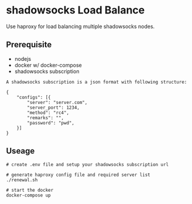 # shadowsocks Load Balance

Use haproxy for load balancing multiple shadowsocks nodes.

## Prerequisite

- nodejs
- docker w/ docker-compose
- shadowsocks subscription

```
A shadowsocks subscription is a json format with following structure:

{
    "configs": [{
        "server": "server.com",
        "server_port": 1234,
        "method": "rc4",
        "remarks": "",
        "password": "pwd",
    }]
}
```

## Useage

```
# create .env file and setup your shadowsocks subscription url

# generate haproxy config file and required server list
./renewal.sh

# start the docker
docker-compose up

```
